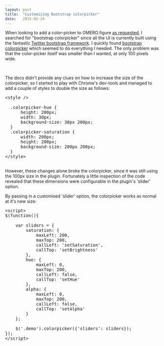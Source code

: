 ```yaml
---
layout: post
title:  "Customizing Bootstrap colorpicker"
date:   2015-02-24
---
```


When looking to add a color-picker to OMERO.figure [as requested](https://github.com/will-moore/figure/issues/36),
I searched for "bootstrap colorpicker" since all the UI is currently built using the fantastic [Twitter bootstrap framework](http://getbootstrap.com/).
I quickly found [bootstrap colorpicker](http://mjolnic.com/bootstrap-colorpicker/) which seemed to do
everything I needed. The only problem was that the color-picker itself was smaller than I wanted, at
only 100 pixels wide. 

<div class="well">
  <div id="demo_cont" class="demo inl-bl" data-container="#demo_cont" data-color="#f41070" data-inline="true"></div>
  <div class="demo-bigger inl-bl" data-container="true" data-color="#6f01d1" data-inline="true"></div>
</div>

The docs didn't provide any clues on how to increase the size of the colorpicker, so I started to play with
Chrome's dev-tools and managed to add a couple of styles to double the size as follows:

<pre class="markup">
&lt;style /&gt;

  .colorpicker-hue {
      height: 200px;
      width: 30px;
      background-size: 30px 200px;
  }
  .colorpicker-saturation {
      width: 200px;
      height: 200px;
      background-size: 200px 200px;
  }
&lt;/style&gt;
        </pre>


However, these 
changes alone broke the colorpicker, since it was still using the 100px size in the plugin.
Fortunately a little inspection of the code revealed that these dimensions were configurable in the
plugin's 'slider' option.

By passing in a customised 'slider' option, the colorpicker works as normal at it's new size: 

<pre class="markup">
&lt;script&gt;
$(function(){

    var sliders = {
        saturation: {
            maxLeft: 200,
            maxTop: 200,
            callLeft: 'setSaturation',
            callTop: 'setBrightness'
        },
        hue: {
            maxLeft: 0,
            maxTop: 200,
            callLeft: false,
            callTop: 'setHue'
        },
        alpha: {
            maxLeft: 0,
            maxTop: 200,
            callLeft: false,
            callTop: 'setAlpha'
        }
    };

    $('.demo').colorpicker({'sliders': sliders});
});
&lt;/script&gt;</pre>




<link rel="stylesheet" href="//netdna.bootstrapcdn.com/bootstrap/3.1.1/css/bootstrap.min.css">
<link rel="stylesheet" href="{{ site.baseurl }}/demo/static/figure/colorpicker/css/bootstrap-colorpicker.min.css">

<script src="//netdna.bootstrapcdn.com/bootstrap/3.1.1/js/bootstrap.min.js"></script>
<script src="{{ site.baseurl }}/demo/static/figure/colorpicker/js/bootstrap-colorpicker.min.js"></script>

<script>
  $(function(){
    var sliders = {
        saturation: {
            maxLeft: 200,
            maxTop: 200,
            callLeft: 'setSaturation',
            callTop: 'setBrightness'
        },
        hue: {
            maxLeft: 0,
            maxTop: 200,
            callLeft: false,
            callTop: 'setHue'
        },
        alpha: {
            maxLeft: 0,
            maxTop: 200,
            callLeft: false,
            callTop: 'setAlpha'
        }
    };

    $('.demo').colorpicker();
    $('.demo-bigger').colorpicker({'sliders': sliders});
  });
</script>

<style>

  .inl-bl {
    display: inline-block;
  }

  .demo-bigger .colorpicker-hue {
      height: 200px;
      width: 30px;
      background-size: 30px 200px;
  }
  .demo-bigger .colorpicker-saturation {
      width: 200px;
      height: 200px;
      background-size: 200px 200px;
  }

</style>

